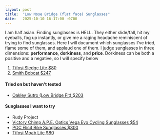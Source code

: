 ```yaml
---
layout: post
title:  "Low Nose Bridge (flat face) Sunglasses"
date:   2025-10-10 16:17:00 -0700
---
```


I am half asian. Finding sunglasses is HELL. They either slide/fall, hit my eyeballs, fog up instantly, or give me a raging headache reminiscent of trying to find sunglasses. Here I will document which sunglasses I've tried, flame some of them, and applaud one of them. I judge sunglasses in three dimensions: **performance**, **dorkiness**, and **price**. Dorkiness can be both a positive and a negative, so I will specify below

1. [Tifosi Sledge Lite $80](https://tifosioptics.com/products/sledge-lite-sport-sunglasses?_pos=16&_fid=7d26c212d&_ss=c&variant=41027282600075) 
2. [Smith Bobcat $247](https://www.smithoptics.com/en_US/p/sunglass/bobcat-performance-sunglass/BOBCAT-SUNGLASSES.html)


#### Tried on but haven't tested
* [Oakley Sutro (Low Bridge Fit) $203](https://www.oakley.com/en-us/product/W0OO9406A)


#### Sunglasses I want to try
* Rudy Project
* [Victory Chimp A.P.E. Optics Vega Evo Cycling Sunglasses $54](https://www.victorychimp.cc/en-us/products/a-p-e-optics-vega-evo-cycling-sunglasses-matte-pistachio-green-w-yellow-green-lens-copy)
* [POC Elicit Bike Sunglasses
 $300](https://poc.com/en-us/product/elicit-uranium-black-clarity-trail-partly-sunny-silver-cat-2)
* [Tifosi Moab Lite $80](https://tifosioptics.com/products/moab-lite?variant=43241968763019)

